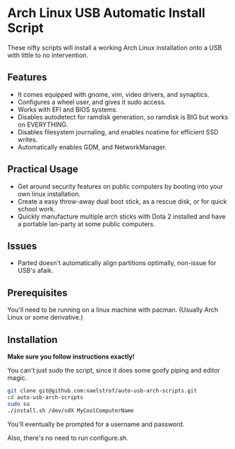 # Arch Linux USB Automatic Install Script

These nifty scripts will install a working Arch Linux installation onto a USB with little to no intervention.

## Features

* It comes equipped with gnome, vim, video drivers, and synaptics.
* Configures a wheel user, and gives it sudo access.
* Works with EFI and BIOS systems.
* Disables autodetect for ramdisk generation, so ramdisk is BIG but works on EVERYTHING.
* Disables filesystem journaling, and enables noatime for efficient SSD writes.
* Automatically enables GDM, and NetworkManager.

## Practical Usage

* Get around security features on public computers by booting into your own linux installation.
* Create a easy throw-away dual boot stick, as a rescue disk, or for quick school work.
* Quickly manufacture multiple arch sticks with Dota 2 installed and have a portable lan-party at some public computers.

## Issues

* Parted doesn't automatically align partitions optimally, non-issue for USB's afaik.

## Prerequisites

You'll need to be running on a linux machine with pacman. (Usually Arch Linux or some derivative.)

## Installation

**Make sure you follow instructions exactly!**

You can't just sudo the script, since it does some goofy piping and editor magic.

``` bash
git clone git@github.com:naelstrof/auto-usb-arch-scripts.git
cd auto-usb-arch-scripts
sudo su
./install.sh /dev/sdX MyCoolComputerName
```

You'll eventually be prompted for a username and password.

Also, there's no need to run configure.sh.
